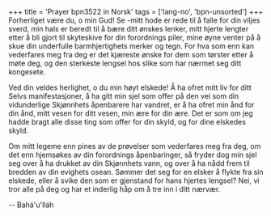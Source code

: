 +++
title = 'Prayer bpn3522 in Norsk'
tags = ['lang-no', 'bpn-unsorted']
+++
Forherliget være du, o min Gud! Se -mitt hode er rede til å falle for din viljes sverd, min hals er beredt til å bære ditt ønskes lenker, mitt hjerte lengter etter å bli gjort til skyteskive for din forordnings piler, mine øyne venter på å skue din underfulle barmhjertighets merker og tegn. For hva som enn kan vederfares meg fra deg er det kjæreste ønske for dem som tørster etter å møte deg, og den sterkeste lengsel hos slike som har nærmet seg ditt kongesete.
 
Ved din veldes herlighet, o du min høyt elskede! Å ha ofret mitt liv for ditt Selvs manifestasjoner, å ha gitt min sjel som offer på den vei som din vidunderlige Skjønnhets åpenbarere har vandret, er å ha ofret min ånd for din ånd, mitt vesen for ditt vesen, min ære for din ære. Det er som om jeg hadde bragt alle disse ting som offer for din skyld, og for dine elskedes skyld.
 
Om mitt legeme enn pines av de prøvelser som vederfares meg fra deg, om det enn hjemsøkes av din forordnings åpenbaringer, så fryder dog min sjel seg over å ha drukket av din Skjønnhets vann, og over å ha nådd frem til bredden av din evighets osean. Sømmer det seg for en elsker å flykte fra sin elskede, eller å svike den som er gjenstand for hans hjertes lengsel? Nei, vi tror alle på deg og har et inderlig håp om å tre inn i ditt nærvær.

-- Bahá'u'lláh
